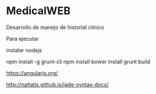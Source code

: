 # MedicalWEB
Desarrollo de manejo de historial clínico

Para ejecutar


instalar nodejs

npm install -g grunt-cli
npm install
bower install
grunt build


https://angularjs.org/

http://naltatis.github.io/jade-syntax-docs/
